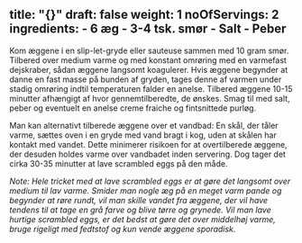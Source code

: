 title: "{}"
draft: false
weight: 1
noOfServings: 2
ingredients:
	- 6 æg
	- 3-4 tsk. smør
	- Salt
	- Peber
---

Kom æggene i en slip-let-gryde eller sauteuse sammen med 10 gram smør.
Tilbered over medium varme og med konstant omrøring med en varmefast
dejskraber, sådan æggene langsomt koagulerer. Hvis æggene begynder at
danne en fast masse på bunden af gryden, tages denne af varmen under
stadig omrøring indtil temperaturen falder en anelse. Tilbered æggene
10-15 minutter afhængigt af hvor gennemtilberedte, de ønskes. Smag til
med salt, peber og eventuelt en anelse creme fraiche og fintsnittede
purløg.

Man kan alternativt tilberede æggene over et vandbad: En skål, der tåler
varme, sættes oven i en gryde med vand bragt i kog, uden at skålen har
kontakt med vandet. Dette minimerer risikoen for at overtilberede
æggene, der desuden holdes varme over vandbadet inden servering. Dog
tager det cirka 30-35 minutter at lave scrambled eggs på den måde.

*Note: Hele tricket med at lave scrambled eggs er at gøre det langsomt
over medium til lav varme. Smider man nogle æg på en meget varm pande og
begynder at røre rundt, vil man skille vandet fra æggene, der vil have
tendens til at tage en grå farve og blive tørre og grynede.* *Vil man
lave hurtige scrambled eggs, er det bedst at gøre det over middelhøj
varme, bruge rigeligt med fedtstof og kun vende æggene sporadisk.*

